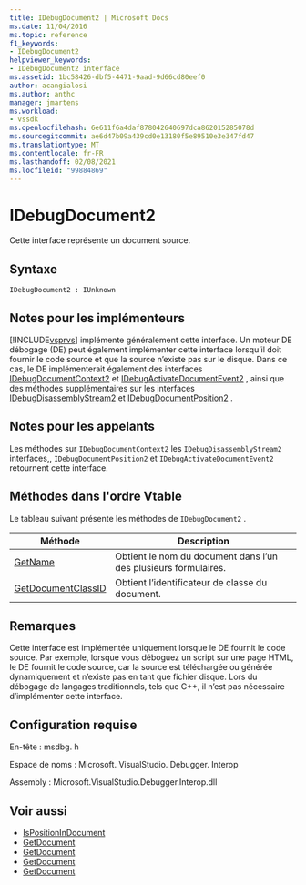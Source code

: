 ```yaml
---
title: IDebugDocument2 | Microsoft Docs
ms.date: 11/04/2016
ms.topic: reference
f1_keywords:
- IDebugDocument2
helpviewer_keywords:
- IDebugDocument2 interface
ms.assetid: 1bc58426-dbf5-4471-9aad-9d66cd80eef0
author: acangialosi
ms.author: anthc
manager: jmartens
ms.workload:
- vssdk
ms.openlocfilehash: 6e611f6a4daf878042640697dca862015285078d
ms.sourcegitcommit: ae6d47b09a439cd0e13180f5e89510e3e347fd47
ms.translationtype: MT
ms.contentlocale: fr-FR
ms.lasthandoff: 02/08/2021
ms.locfileid: "99884869"
---
```

# <a name="idebugdocument2"></a>IDebugDocument2
Cette interface représente un document source.

## <a name="syntax"></a>Syntaxe

```
IDebugDocument2 : IUnknown
```

## <a name="notes-for-implementers"></a>Notes pour les implémenteurs
 [!INCLUDE[vsprvs](../../../code-quality/includes/vsprvs_md.md)] implémente généralement cette interface. Un moteur DE débogage (DE) peut également implémenter cette interface lorsqu’il doit fournir le code source et que la source n’existe pas sur le disque.  Dans ce cas, le DE implémenterait également des interfaces [IDebugDocumentContext2](../../../extensibility/debugger/reference/idebugdocumentcontext2.md) et [IDebugActivateDocumentEvent2](../../../extensibility/debugger/reference/idebugactivatedocumentevent2.md) , ainsi que des méthodes supplémentaires sur les interfaces [IDebugDisassemblyStream2](../../../extensibility/debugger/reference/idebugdisassemblystream2.md) et [IDebugDocumentPosition2](../../../extensibility/debugger/reference/idebugdocumentposition2.md) .

## <a name="notes-for-callers"></a>Notes pour les appelants
 Les méthodes sur `IDebugDocumentContext2` les `IDebugDisassemblyStream2` interfaces,, `IDebugDocumentPosition2` et `IDebugActivateDocumentEvent2` retournent cette interface.

## <a name="methods-in-vtable-order"></a>Méthodes dans l'ordre Vtable
 Le tableau suivant présente les méthodes de `IDebugDocument2` .

|Méthode|Description|
|------------|-----------------|
|[GetName](../../../extensibility/debugger/reference/idebugdocument2-getname.md)|Obtient le nom du document dans l’un des plusieurs formulaires.|
|[GetDocumentClassID](../../../extensibility/debugger/reference/idebugdocument2-getdocumentclassid.md)|Obtient l’identificateur de classe du document.|

## <a name="remarks"></a>Remarques
 Cette interface est implémentée uniquement lorsque le DE fournit le code source. Par exemple, lorsque vous déboguez un script sur une page HTML, le DE fournit le code source, car la source est téléchargée ou générée dynamiquement et n’existe pas en tant que fichier disque. Lors du débogage de langages traditionnels, tels que C++, il n’est pas nécessaire d’implémenter cette interface.

## <a name="requirements"></a>Configuration requise
 En-tête : msdbg. h

 Espace de noms : Microsoft. VisualStudio. Debugger. Interop

 Assembly : Microsoft.VisualStudio.Debugger.Interop.dll

## <a name="see-also"></a>Voir aussi
- [IsPositionInDocument](../../../extensibility/debugger/reference/idebugdocumentposition2-ispositionindocument.md)
- [GetDocument](../../../extensibility/debugger/reference/idebugactivatedocumentevent2-getdocument.md)
- [GetDocument](../../../extensibility/debugger/reference/idebugdocumentcontext2-getdocument.md)
- [GetDocument](../../../extensibility/debugger/reference/idebugdocumentposition2-getdocument.md)
- [GetDocument](../../../extensibility/debugger/reference/idebugdisassemblystream2-getdocument.md)
